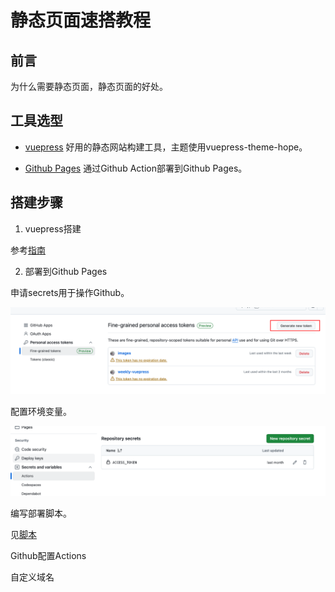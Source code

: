 # 静态页面速搭教程
## 前言
为什么需要静态页面，静态页面的好处。

## 工具选型
- [vuepress]()
好用的静态网站构建工具，主题使用vuepress-theme-hope。

- [Github Pages]()
通过Github Action部署到Github Pages。

## 搭建步骤
1. vuepress搭建

参考[指南](https://theme-hope.vuejs.press/zh/)

2. 部署到Github Pages

申请secrets用于操作Github。

![](image.png)


配置环境变量。

![](image2.png)

编写部署脚本。

见[脚本](../../.github/workflows/deploy.yml)

Github配置Actions


自定义域名











